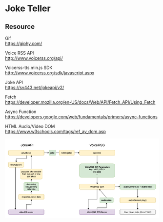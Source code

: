 # Joke Teller

## Resource

Gif <br>
https://giphy.com/<br>

Voice RSS API<br>
http://www.voicerss.org/api/<br>

Voicerss-tts.min.js  SDK<br>
http://www.voicerss.org/sdk/javascript.aspx<br>

Joke API<br>
https://sv443.net/jokeapi/v2/<br>

Fetch<br>
https://developer.mozilla.org/en-US/docs/Web/API/Fetch_API/Using_Fetch<br>

Async Function<br>
https://developers.google.com/web/fundamentals/primers/async-functions<br>

HTML Audio/Video DOM<br>
https://www.w3schools.com/tags/ref_av_dom.asp<br>

![alt text](image/Joke+Teller+Flowchart.png)
